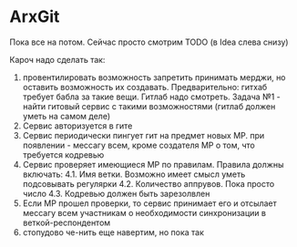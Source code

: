 # ArxGit
Пока все на потом. Сейчас просто смотрим TODO (в Idea слева снизу)

Кароч надо сделать так:
  1. провентилировать возможность запретить принимать мерджи, но оставить возможность их создавать. Предварительно: гитхаб требует бабла за такие вещи. Гитлаб надо смотреть. Задача №1 - найти гитовый сервис с такими возможностями (гитлаб должен уметь на самом деле)
  2. Сервис авторизуется в гите
  3. Сервис периодически пингует гит на предмет новых МР. при появлении - мессагу всем, кроме создателя МР о том, что требуется кодревью
  4. Сервис проверяет имеющиеся МР по правилам. Правила должны включать:
    4.1. Имя ветки. Возможно имеет смысл уметь подсовывать регулярки
    4.2. Количество аппрувов. Пока просто число
    4.3. Кодревью должен быть зарезолвлен
  5. Если МР прошел проверки, то сервис принимает его и отсылает мессагу всем участникам о необходимости синхронизации в веткой-респондентом
  6. стопудово че-нить еще навертим, но пока так
